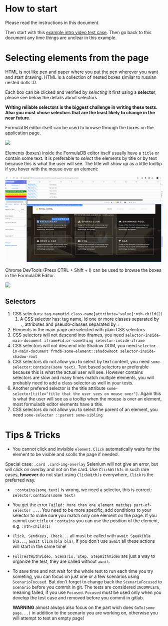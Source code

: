 
# How to start

Please read the instructions in this document.

Then start with this [example intro video test case](./src/frmdb-apps/Hotel_Booking/IntroVideo.scenario.ts). Then go back to this document any time things are unclear in this example.

# Selecting elements from the page

HTML is not like pen and paper where you put the pen wherever you want and start drawing. HTML is a collection of nested boxes similar to russian nested dolls :D.

Each box can be clicked and verified by *selecting* it first using a **selector**, please see below  the details about selectors. 

**Writing reliable selectors is the biggest challenge in writing these tests. Also you must chose selectors that are the least likely to change in the near future.**

FormulaDB editor itself can be used to browse through the boxes on the application page. 

![](./README/frmdb-highlight-element.gif)

Elements (boxes) inside the FormulaDB editor itself usually have a `title` or contain some text. It is preferable to *select* the elements by title or by text because this is what the user will see. The title will show up as a little tooltip if you hover with the mouse over an element:

![](./README/titles.gif)

Chrome DevTools (Press CTRL + Shift + I) can be used to browse the boxes in the FormulaDB Editor.

![](./README/devtools-highlight-element.gif)

## Selectors 

1. CSS selectors: `tag-name#id.class-name[attribute="value]:nth-child(2)`
   1. A CSS selector has: tag name, id one or more classes separated by `.`, attributes and pseudo-classes separated by `:`
2. Elements in the main page are selected with plain CSS selectors
3. CSS selectors will not descend into iframes, you need `selector-inside-main-document iframe#id.or-something selector-inside-iframe`
4. CSS selectors will not descend into Shadow DOM, you need `selector-in-main-document frmdb-some-element::shadowRoot selector-inside-shadow-root`
5. CSS selectors do not allow you to select by text content, you need `some-selector:contains(some text)`. Text based selectors ar preferable because this is what the actual user will see. However contains selectors are slow and many times match multiple elements, you will probably need to add a class selector as well in your tests.
6. Another prefered selector is the title attribute `some-selector[title="title that the user sees on mouse over"]`. Again this is what the user will see as a tooltip when the mouse is over an element, most formuladb editor elements have a title.
7. CSS selectors do not allow you to select the parent of an element, you need `some-selector ::parent some-sibling`

# Tips & Tricks

* You cannot click and invisible `element`. `Click` automatically waits for the element to be visible and scolls the page if needed.

Special case: `.card .card-img-overlay` Selenium will not give an error, but will click on overlay and not on the card. Use `ClickWithJs` in such rare cases, **however** do not start using `ClickWithJs` everywhere, `Click` is the preferred way.

* ` :contains(some text)` is wrong, we need a selector, this is correct: `selector:contains(some text)` 

* You get the error `Failed: More than one element matches part-of-selector ...`. You need to be more specific, add conditions to your selector to make sure you match only one element on the page. If you cannot use `title` or `:contains` you can use the position of the element, e.g. `:nth-child(1)`

* `Click, SendKeys, Check...` all must be called with `await Speak(bla bla...`, `await Click(bla bla)`, if you don't use `await` all these actions will start in the same time!

* `FullTestWithVideo, Scenario, Step, StepWithVideo` are just a way to organize the test, they are called without `await`.

* To save time and not wait for the whole test to run each time you try someting, you can focus on just one or a few scenarios using `ScenarioFocused`. But don't forget to change back the `ScenarioFocused` to `Scenario` before you commit in git. The tests are considered `INCOMPLETE`, meaning failed, if you use `Focused`. `Focused` must be used only when you develop the test case and removed before you commit in gitlab.

    **WARNING** almost always also focus on the part wich does `GoTo(some page...)` in addition to the scenario you are working on, otherwise you will attempt to test an empty page!
